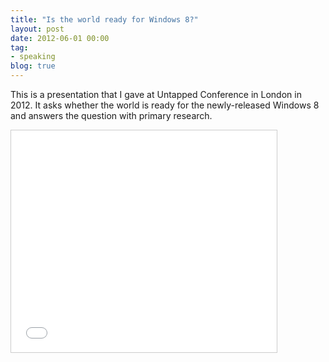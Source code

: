 ```yaml
---
title: "Is the world ready for Windows 8?"
layout: post
date: 2012-06-01 00:00
tag:
- speaking
blog: true
---
```


This is a presentation that I gave at Untapped Conference in London in 2012. It asks whether the world is ready for the newly-released Windows 8 and answers the question with primary research.

<iframe src="//www.slideshare.net/slideshow/embed_code/key/vaeWa4PAl97Ez5" width="425" height="355" frameborder="0" marginwidth="0" marginheight="0" scrolling="no" style="border:1px solid #CCC; border-width:1px; margin-bottom:5px; max-width: 100%;" allowfullscreen> </iframe>